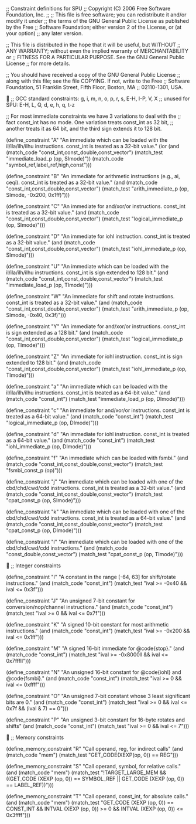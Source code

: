 ;; Constraint definitions for SPU
;; Copyright (C) 2006 Free Software Foundation, Inc.
;;
;; This file is free software; you can redistribute it and/or modify it under
;; the terms of the GNU General Public License as published by the Free
;; Software Foundation; either version 2 of the License, or (at your option) 
;; any later version.

;; This file is distributed in the hope that it will be useful, but WITHOUT
;; ANY WARRANTY; without even the implied warranty of MERCHANTABILITY or
;; FITNESS FOR A PARTICULAR PURPOSE.  See the GNU General Public License
;; for more details.

;; You should have received a copy of the GNU General Public License
;; along with this file; see the file COPYING.  If not, write to the Free
;; Software Foundation, 51 Franklin Street, Fifth Floor, Boston, MA
;; 02110-1301, USA.


;; GCC standard constraints:  g, i, m, n, o, p, r, s, E-H, I-P, V, X
;; unused for SPU:  E-H, L, Q, d, e, h, q, t-z

;; For most immediate constraints we have 3 variations to deal with the
;; fact const_int has no mode.  One variation treats const_int as 32 bit,
;; another treats it as 64 bit, and the third sign extends it to 128 bit.

(define_constraint "A"
  "An immediate which can be loaded with the il/ila/ilh/ilhu instructions.  const_int is treated as a 32-bit value."
  (ior (and (match_code "const_int,const_double,const_vector")
	    (match_test "immediate_load_p (op, SImode)"))
       (match_code "symbol_ref,label_ref,high,const")))

(define_constraint "B"
  "An immediate for arithmetic instructions (e.g., ai, ceqi).  const_int is treated as a 32-bit value."
  (and (match_code "const_int,const_double,const_vector")
       (match_test "arith_immediate_p (op, SImode, -0x200, 0x1ff)")))

(define_constraint "C"
  "An immediate for and/xor/or instructions.  const_int is treated as a 32-bit value."
  (and (match_code "const_int,const_double,const_vector")
       (match_test "logical_immediate_p (op, SImode)")))

(define_constraint "D"
  "An immediate for iohl instruction.  const_int is treated as a 32-bit value."
  (and (match_code "const_int,const_double,const_vector")
       (match_test "iohl_immediate_p (op, SImode)")))

(define_constraint "U"
  "An immediate which can be loaded with the il/ila/ilh/ilhu instructions.  const_int is sign extended to 128 bit."
  (and (match_code "const_int,const_double,const_vector")
       (match_test "immediate_load_p (op, TImode)")))

(define_constraint "W"
  "An immediate for shift and rotate instructions.  const_int is treated as a 32-bit value."
  (and (match_code "const_int,const_double,const_vector")
       (match_test "arith_immediate_p (op, SImode, -0x40, 0x3f)")))

(define_constraint "Y"
  "An immediate for and/xor/or instructions.  const_int is sign extended as a 128 bit."
  (and (match_code "const_int,const_double,const_vector")
       (match_test "logical_immediate_p (op, TImode)")))

(define_constraint "Z"
  "An immediate for iohl instruction.  const_int is sign extended to 128 bit."
  (and (match_code "const_int,const_double,const_vector")
       (match_test "iohl_immediate_p (op, TImode)")))

(define_constraint "a"
  "An immediate which can be loaded with the il/ila/ilh/ilhu instructions.  const_int is treated as a 64-bit value."
  (and (match_code "const_int")
       (match_test "immediate_load_p (op, DImode)")))

(define_constraint "c"
  "An immediate for and/xor/or instructions.  const_int is treated as a 64-bit value."
  (and (match_code "const_int")
       (match_test "logical_immediate_p (op, DImode)")))

(define_constraint "d"
  "An immediate for iohl instruction.  const_int is treated as a 64-bit value."
  (and (match_code "const_int")
       (match_test "iohl_immediate_p (op, DImode)")))

(define_constraint "f"
  "An immediate which can be loaded with fsmbi."
  (and (match_code "const_int,const_double,const_vector")
       (match_test "fsmbi_const_p (op)")))

(define_constraint "j"
  "An immediate which can be loaded with one of the cbd/chd/cwd/cdd instructions.  const_int is treated as a 32-bit value."
  (and (match_code "const_int,const_double,const_vector")
       (match_test "cpat_const_p (op, SImode)")))

(define_constraint "k"
  "An immediate which can be loaded with one of the cbd/chd/cwd/cdd instructions.  const_int is treated as a 64-bit value."
  (and (match_code "const_int,const_double,const_vector")
       (match_test "cpat_const_p (op, DImode)")))

(define_constraint "l"
  "An immediate which can be loaded with one of the cbd/chd/cwd/cdd instructions."
  (and (match_code "const_double,const_vector")
       (match_test "cpat_const_p (op, TImode)")))


;; Integer constraints

(define_constraint "I"
  "A constant in the range [-64, 63] for shift/rotate instructions."
  (and (match_code "const_int")
       (match_test "ival >= -0x40 && ival <= 0x3f")))

(define_constraint "J"
  "An unsigned 7-bit constant for conversion/nop/channel instructions."
  (and (match_code "const_int")
       (match_test "ival >= 0 && ival <= 0x7f")))

(define_constraint "K"
  "A signed 10-bit constant for most arithmetic instructions."
  (and (match_code "const_int")
       (match_test "ival >= -0x200 && ival <= 0x1ff")))
 
(define_constraint "M"
  "A signed 16-bit immediate for @code{stop}."
  (and (match_code "const_int")
       (match_test "ival >= -0x8000ll && ival <= 0x7fffll")))

(define_constraint "N"
  "An unsigned 16-bit constant for @code{iohl} and @code{fsmbi}."
  (and (match_code "const_int")
       (match_test "ival >= 0 && ival <= 0xffff")))

(define_constraint "O"
  "An unsigned 7-bit constant whose 3 least significant bits are 0."
  (and (match_code "const_int")
       (match_test "ival >= 0 && ival <= 0x7f && (ival & 7) == 0")))

(define_constraint "P"
  "An unsigned 3-bit constant for 16-byte rotates and shifts"
  (and (match_code "const_int")
       (match_test "ival >= 0 && ival <= 7")))


;; Memory constraints

(define_memory_constraint "R"
  "Call operand, reg, for indirect calls"
  (and (match_code "mem")
       (match_test "GET_CODE(XEXP(op, 0)) == REG")))

(define_memory_constraint "S"
  "Call operand, symbol, for relative calls."
  (and (match_code "mem")
       (match_test "!TARGET_LARGE_MEM
		    && ((GET_CODE (XEXP (op, 0)) == SYMBOL_REF
			 || GET_CODE (XEXP (op, 0)) == LABEL_REF))")))

(define_memory_constraint "T"
  "Call operand, const_int, for absolute calls."
  (and (match_code "mem")
       (match_test "GET_CODE (XEXP (op, 0)) == CONST_INT
		    && INTVAL (XEXP (op, 0)) >= 0
		    && INTVAL (XEXP (op, 0)) <= 0x3ffff")))


